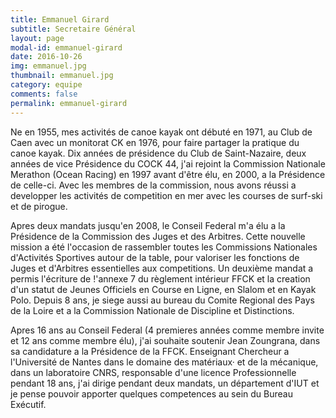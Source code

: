 ```yaml
---
title: Emmanuel Girard
subtitle: Secretaire Général
layout: page
modal-id: emmanuel-girard
date: 2016-10-26
img: emmanuel.jpg
thumbnail: emmanuel.jpg
category: equipe
comments: false
permalink: emmanuel-girard
---
```


Ne en 1955, mes activités de canoe kayak ont débuté en 1971, au Club de Caen avec un monitorat CK en 1976, pour faire partager la pratique du canoe kayak. Dix années de présidence du Club de Saint-Nazaire, deux années de vice Présidence du COCK 44, j'ai rejoint la Commission Nationale Merathon (Ocean Racing) en 1997 avant d'être élu, en 2000, a la Présidence de celle-ci. Avec les membres de la commission, nous avons réussi a developper les activités de competition en mer avec les courses de surf-ski et de pirogue.

Apres deux mandats jusqu'en 2008, le Conseil Federal m'a élu a la Présidence de la Commission des Juges et des Arbitres. Cette nouvelle mission a été l'occasion de rassembler toutes les Commissions Nationales d'Activités Sportives autour de la table, pour valoriser les fonctions de Juges et d'Arbitres essentielles aux competitions. Un deuxième mandat a permis l'écriture de !'annexe 7 du règlement intérieur FFCK et la creation d'un statut de Jeunes Officiels en Course en Ligne, en Slalom et en Kayak Polo. Depuis 8 ans, je siege aussi au bureau du Comite Regional des Pays de la Loire et a la Commission Nationale de Discipline et Distinctions.

 Apres 16 ans au Conseil Federal (4 premieres années comme membre invite et 12 ans comme membre élu), j'ai souhaite soutenir Jean Zoungrana, dans sa candidature a la Présidence de la FFCK. Enseignant Chercheur a l'Université de Nantes dans le domaine des matériaux· et de la mécanique, dans un laboratoire CNRS, responsable d'une licence Professionnelle pendant 18 ans, j'ai dirige pendant deux mandats, un département d'IUT et je pense pouvoir apporter quelques competences au sein du Bureau Exécutif.

